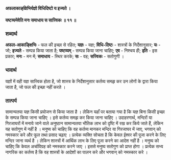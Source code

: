 #### अफलाकाङ्‌क्षिभिर्यज्ञो विधिदिष्टो य इज्यते ।
#### यष्टव्यमेवेति मनः समाधाय स सात्त्विकः ॥ ११ ॥

### शब्दार्थ

**अफल-आकाङ्क्षिभिः** - फल की इच्छा से रहित; **यज्ञः** - यज्ञ; **विधि-दिष्टः** - शास्त्रों के निर्देशानुसार; **यः** - जो; **इज्यते** - सम्पन्न किया जाता है; **यष्टव्यम्** - सम्पन्न किया जाना चाहिए; **एव** - निश्चय ही; **इति** - इस प्रकार; **मनः** - मन में; **समाधाय** - स्थिर करके; **सः** - वह; **सत्त्विकः** - सतोगुणी ।

### भावार्थ

यज्ञों में वही यज्ञ सात्त्विक होता है, जो शास्त्र के निर्देशानुसार कर्तव्य समझ कर उन लोगों के द्वारा किया जाता है, जो फल की इच्छा नहीं करते ।

### तात्पर्य

सामान्यतया यज्ञ किसी प्रयोजन से किया जाता है । लेकिन यहाँ पर बताया गया है कि यज्ञ बिना किसी इच्छा के सम्पन्न किया जाना चाहिए । इसे कर्तव्य समझ कर किया जाना चाहिए । उदाहरणार्थ, मन्दिरों या गिरजाघरों में मनाये जाने वाले अनुष्ठान सामान्यतया भौतिक लाभ को दृष्टि में रख कर किये जाते हैं, लेकिन यह सतोगुण में नहीं है । मनुष्य को चाहिए कि वह कर्तव्य मानकर मन्दिर या गिरजाघर में जाए, भगवान् को नमस्कार करे और फूल तथा प्रसाद चढ़ाए । प्रत्येक व्यक्ति सोचता है कि केवल ईश्वर की पूजा करने के लिए मन्दिर जाना व्यर्थ है । लेकिन शास्त्रों में आर्थिक लाभ के लिए पूजा करने का आदेश नहीं है । मनुष्य को चाहिए कि केवल अर्चाविग्रह को नमस्कार करने जाए । इससे मनुष्य सतोगुण को प्राप्त होगा । प्रत्येक सभ्य नागरिक का कर्तव्य है कि वह शास्त्रों के आदेशों का पालन करे और भगवान् को नमस्कार करे ।